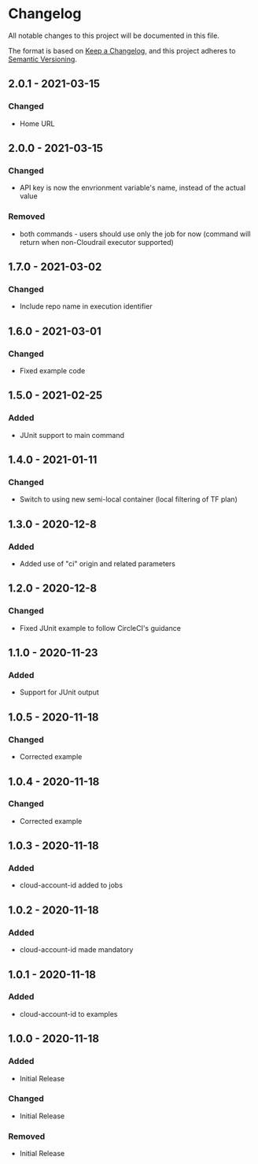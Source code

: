 # Changelog
All notable changes to this project will be documented in this file.

The format is based on [Keep a Changelog](https://keepachangelog.com/en/1.0.0/),
and this project adheres to [Semantic Versioning](https://semver.org/spec/v2.0.0.html).

## 2.0.1 - 2021-03-15
### Changed
 - Home URL

## 2.0.0 - 2021-03-15
### Changed
 - API key is now the envrionment variable's name, instead of the actual value
### Removed
 - both commands - users should use only the job for now (command will return when non-Cloudrail executor supported)

## 1.7.0 - 2021-03-02
### Changed
 - Include repo name in execution identifier

## 1.6.0 - 2021-03-01
### Changed
 - Fixed example code

## 1.5.0 - 2021-02-25
### Added
 - JUnit support to main command

## 1.4.0 - 2021-01-11
### Changed
 - Switch to using new semi-local container (local filtering of TF plan)

## 1.3.0 - 2020-12-8
### Added
 - Added use of "ci" origin and related parameters

## 1.2.0 - 2020-12-8
### Changed
 - Fixed JUnit example to follow CircleCI's guidance

## 1.1.0 - 2020-11-23
### Added
 - Support for JUnit output

## 1.0.5 - 2020-11-18
### Changed
 - Corrected example

## 1.0.4 - 2020-11-18
### Changed
 - Corrected example

## 1.0.3 - 2020-11-18
### Added
 - cloud-account-id added to jobs

## 1.0.2 - 2020-11-18
### Added
 - cloud-account-id made mandatory

## 1.0.1 - 2020-11-18
### Added
 - cloud-account-id to examples

## 1.0.0 - 2020-11-18
### Added
 - Initial Release
### Changed
 - Initial Release
### Removed
 - Initial Release
